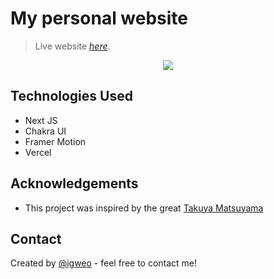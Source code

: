 # My personal website
> Live website [_here_](https://bit.ly/3tjf5SG). <!-- If you have the project hosted somewhere, include the link here. -->

<p align="center">
  <img  src="https://res.cloudinary.com/dfarzhq8o/image/upload/v1642048119/Website_Gif_rrdbqb.gif">
</p>





## Technologies Used
- Next JS
- Chakra UI
- Framer Motion
- Vercel



## Acknowledgements
- This project was inspired by the great [Takuya Matsuyama](https://github.com/craftzdog/craftzdog-homepage)



## Contact
Created by [@igweo](https://www.linkedin.com/in/onyekachi-igwe-3a0bb41b1/) - feel free to contact me!


